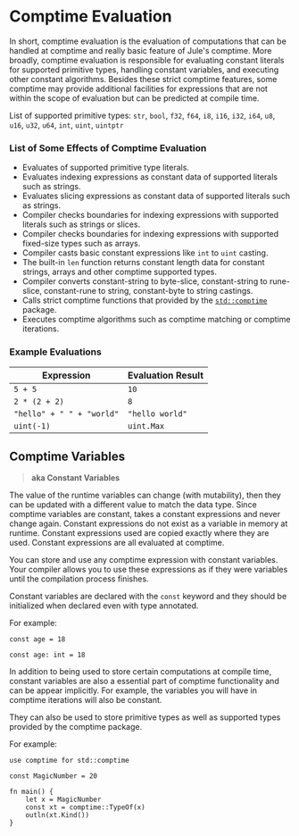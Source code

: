 # Comptime Evaluation

In short, comptime evaluation is the evaluation of computations that can be handled at comptime and really basic feature of Jule's comptime. More broadly, comptime evaluation is responsible for evaluating constant literals for supported primitive types, handling constant variables, and executing other constant algorithms. Besides these strict comptime features, some comptime may provide additional facilities for expressions that are not within the scope of evaluation but can be predicted at compile time.

List of supported primitive types: `str`, `bool`, `f32`, `f64`, `i8`, `i16`, `i32`, `i64`, `u8`, `u16`, `u32`, `u64`, `int`, `uint`, `uintptr`

### List of Some Effects of Comptime Evaluation

- Evaluates of supported primitive type literals.
- Evaluates indexing expressions as constant data of supported literals such as strings.
- Evaluates slicing expressions as constant data of supported literals such as strings.
- Compiler checks boundaries for indexing expressions with supported literals such as strings or slices.
- Compiler checks boundaries for indexing expressions with supported fixed-size types such as arrays.
- Compiler casts basic constant expressions like `int` to `uint` casting.
- The built-in `len` function returns constant length data for constant strings, arrays and other comptime supported types.
- Compiler converts constant-string to byte-slice, constant-string to rune-slice, constant-rune to string, constant-byte to string castings.
- Calls strict comptime functions that provided by the [`std::comptime`](/std/comptime) package.
- Executes comptime algorithms such as comptime matching or comptime iterations.

### Example Evaluations

| Expression                | Evaluation Result                      |
|---------------------------|----------------------------------------|
| `5 + 5`                   | `10`                                   |
| `2 * (2 + 2)`             | `8`                                    |
| `"hello" + " " + "world"` | `"hello world"`                        |
| `uint(-1)`                | `uint.Max`                             |



## Comptime Variables

> **aka Constant Variables**

The value of the runtime variables can change (with mutability), then they can be updated with a different value to match the data type. Since comptime variables are constant, takes a constant expressions and never change again. Constant expressions do not exist as a variable in memory at runtime. Constant expressions used are copied exactly where they are used. Constant expressions are all evaluated at comptime.

You can store and use any comptime expression with constant variables. Your compiler allows you to use these expressions as if they were variables until the compilation process finishes.

Constant variables are declared with the `const` keyword and they should be initialized when declared even with type annotated.

For example: 
```jule
const age = 18
```
```jule
const age: int = 18
```

In addition to being used to store certain computations at compile time, constant variables are also a essential part of comptime functionality and can be appear implicitly. For example, the variables you will have in comptime iterations will also be constant.

They can also be used to store primitive types as well as supported types provided by the comptime package.

For example:
```jule
use comptime for std::comptime

const MagicNumber = 20

fn main() {
    let x = MagicNumber
    const xt = comptime::TypeOf(x)
    outln(xt.Kind())
}
```